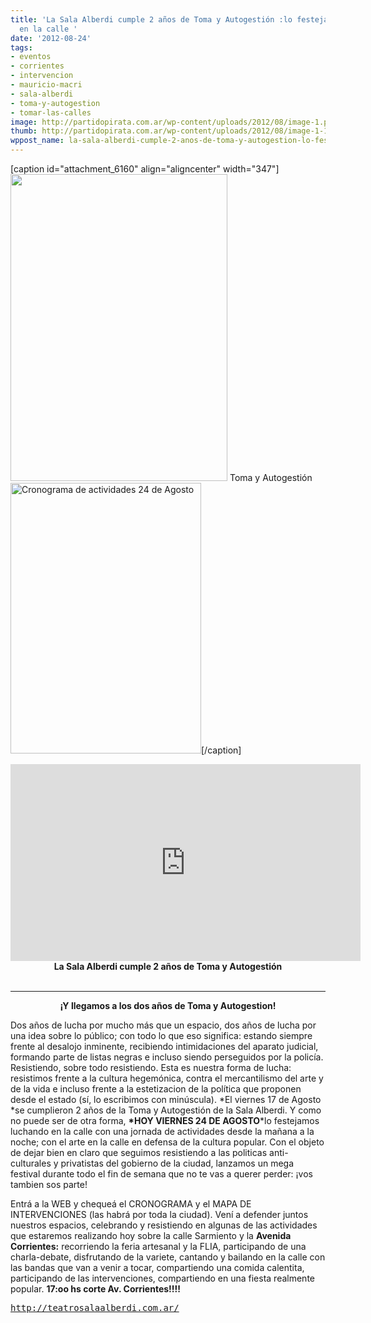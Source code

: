 ```yaml
---
title: 'La Sala Alberdi cumple 2 años de Toma y Autogestión :lo festejamos luchando
  en la calle '
date: '2012-08-24'
tags:
- eventos
- corrientes
- intervencion
- mauricio-macri
- sala-alberdi
- toma-y-autogestion
- tomar-las-calles
image: http://partidopirata.com.ar/wp-content/uploads/2012/08/image-1.png
thumb: http://partidopirata.com.ar/wp-content/uploads/2012/08/image-1-150x150.png
wppost_name: la-sala-alberdi-cumple-2-anos-de-toma-y-autogestion-lo-festejamos-luchando-en-la-calle
---
```


[caption id="attachment_6160" align="aligncenter" width="347"]<a href="http://partidopirata.com.ar/wp-content/uploads/2012/08/image-1.png"><img class=" wp-image-6160" title="Sala Alberdi" src="http://partidopirata.com.ar/wp-content/uploads/2012/08/image-1-212x300.png" alt="" width="347" height="491" /></a> Toma y Autogestión<a href="http://partidopirata.com.ar/wp-content/uploads/2012/08/image.png"><img class="aligncenter  wp-image-6161" title="Sala Alberdi" src="http://partidopirata.com.ar/wp-content/uploads/2012/08/image-211x300.png" alt="Cronograma de actividades 24 de Agosto" width="305" height="433" /></a>[/caption]

<center>
<iframe src="http://www.youtube.com/embed/pPBXLpB09lM" frameborder="0" width="560" height="315"></iframe>
<strong>La Sala Alberdi cumple 2 años de Toma y Autogestión</strong></center>&nbsp;

<hr />
<p style="text-align: center;"><strong>¡Y llegamos a los dos años de Toma y Autogestion!</strong></p>
<p style="text-align: left;">Dos años de lucha por mucho más que un espacio, dos años de lucha por una idea sobre lo público; con todo lo que eso significa: estando siempre frente al desalojo inminente, recibiendo intimidaciones del aparato judicial, formando parte de listas negras e incluso siendo perseguidos por la policía.
Resistiendo, sobre todo resistiendo. Esta es nuestra forma de lucha: resistimos frente a la cultura hegemónica, contra el mercantilismo del arte y de la vida e incluso frente a la estetizacion de la política que proponen desde el estado (sí, lo escribimos con minúscula).
*El viernes 17 de Agosto *se cumplieron 2 años de la Toma y Autogestión de la Sala Alberdi. Y como no puede ser de otra forma, <strong>*HOY VIERNES 24 DE AGOSTO</strong>*lo festejamos luchando en la calle con una jornada de actividades desde la mañana a la noche; con el arte en la calle en defensa de la cultura popular. Con el objeto de dejar bien en claro que seguimos resistiendo a las politicas anti-culturales y privatistas del gobierno de la ciudad, lanzamos un mega festival durante todo el fin de semana que no
te vas a querer perder: ¡vos tambien sos parte!</p>
<p style="text-align: left;">Entrá a la WEB y chequeá el CRONOGRAMA y el MAPA DE INTERVENCIONES (las habrá por toda la ciudad). Vení a defender juntos nuestros espacios, celebrando y resistiendo en algunas de las actividades que estaremos realizando hoy sobre la calle Sarmiento y la <strong>Avenida Corrientes:</strong>
recorriendo la feria artesanal y la FLIA, participando de una charla-debate, disfrutando de la variete, cantando y bailando en la calle
con las bandas que van a venir a tocar, compartiendo una comida calentita, participando de las intervenciones, compartiendo en una fiesta realmente popular.
<strong>17:oo hs corte Av. Corrientes!!!!</strong></p>
<p style="text-align: left;"><tt><a title="This external link will open in a new window" href="http://teatrosalaalberdi.com.ar/" rel="nofollow nofollow" target="_blank">http://teatrosalaalberdi.com.ar/</a></tt></p>
